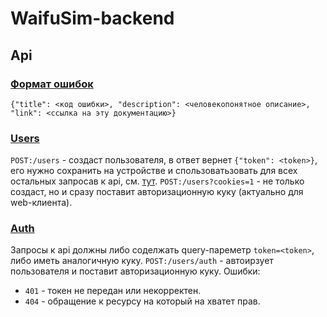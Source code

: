 # WaifuSim-backend

## Api
### [Формат ошибок](#errors-format)
`{"title": <код ошибки>, "description": <человекопонятное описание>, "link": <ссылка на эту документацию>}`
### [Users](#users)
`POST:/users` - cоздаст пользователя, в ответ вернет `{"token": <token>}`, его нужно сохранить на устройстве и спользоватьзовать для всех остальных запросав к api, см. [тут](#auth).
`POST:/users?cookies=1` - не только создаст, но и сразу поставит авторизационную куку (актуально для web-клиента).
### [Auth](#auth)
Запросы к api должны либо соделжать query-пареметр `token=<token>`, либо иметь аналогичную куку.
`POST:/users/auth` - автоирзует пользователя и поставит авторизационную куку.
Ошибки:
* `401` - токен не передан или некорректен.
* `404` - обращение к ресурсу на который на хватет прав.
